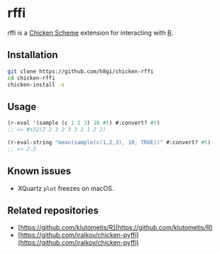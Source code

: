 # rffi

rffi is a [Chicken Scheme](https://www.call-cc.org/) extension for interacting with [R](https://www.r-project.org/).

## Installation

```bash
git clone https://github.com/h8gi/chicken-rffi
cd chicken-rffi
chicken-install -s
```

## Usage

```scheme
(r-eval '(sample (c 1 2 3) 10 #t) #:convert? #t)
;; => #s32(2 2 3 2 3 3 2 1 2 2)

(r-eval-string "mean(sample(c(1,2,3), 10, TRUE))" #:convert? #t)
;; => 2.3
```

## Known issues

- XQuartz `plot` freezes on macOS.

## Related repositories

- [https://github.com/klutometis/R](https://github.com/klutometis/R)
- [https://github.com/iraikov/chicken-pyffi](https://github.com/iraikov/chicken-pyffi)
